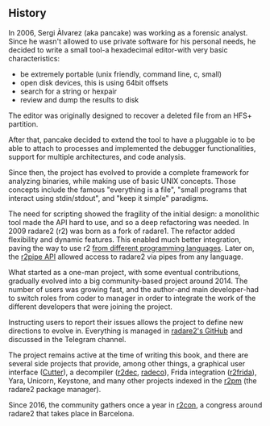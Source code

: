 ## History

In 2006, Sergi Àlvarez (aka pancake) was working as a forensic analyst. Since he wasn't allowed to use private software for his personal needs, he decided to write a small tool-a hexadecimal editor-with very basic characteristics:

* be extremely portable (unix friendly, command line, c, small)
* open disk devices, this is using 64bit offsets
* search for a string or hexpair
* review and dump the results to disk

The editor was originally designed to recover a deleted file from an HFS+ partition.

After that, pancake decided to extend the tool to have a pluggable io to be able to attach to processes and implemented the debugger functionalities, support for multiple architectures, and code analysis.

Since then, the project has evolved to provide a complete framework for analyzing binaries, while making use of basic UNIX concepts. Those concepts include the famous "everything is a file", "small programs that interact using stdin/stdout", and "keep it simple" paradigms.

The need for scripting showed the fragility of the initial design: a monolithic tool made the API hard to use, and so a deep refactoring was needed. In 2009 radare2 (r2) was born as a fork of radare1. The refactor added flexibility and dynamic features. This enabled much better integration, paving the way to use r2 [from different programming languages](https://github.com/radareorg/radare2-bindings). Later on, the [r2pipe API](https://github.com/radareorg/radare2-r2pipe) allowed access to radare2 via pipes from any language.

What started as a one-man project, with some eventual contributions, gradually evolved into a big community-based project around 2014. The number of users was growing fast, and the author-and main developer-had to switch roles from coder to manager in order to integrate the work of the different developers that were joining the project.

Instructing users to report their issues allows the project to define new directions to evolve in. Everything is managed in [radare2's GitHub](https://github.com/radareorg/radare2) and discussed in the Telegram channel.

The project remains active at the time of writing this book, and there are several side projects that provide, among other things, a graphical user interface ([Cutter](https://github.com/radareorg/cutter)), a decompiler ([r2dec](https://github.com/wargio/r2dec-js), [radeco](https://github.com/radareorg/radeco)), Frida integration ([r2frida](https://github.com/nowsecure/r2frida)), Yara, Unicorn, Keystone, and many other projects indexed in the [r2pm](https://github.com/radareorg/radare2-pm) (the radare2 package manager).

Since 2016, the community gathers once a year in [r2con](https://www.radare.org/con/), a congress around radare2 that takes place in Barcelona.
